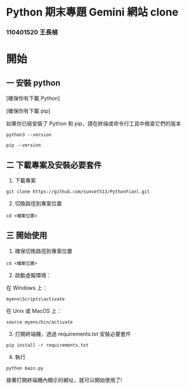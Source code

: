 # Python 期末專題 Gemini 網站 clone

### 110401520 王長楨

# 開始

## 一 安裝 python

[確保你有下載 Python]

[確保你有下載 pip]

如果你已經安裝了 Python 和 pip，請在終端或命令行工具中檢查它們的版本

```
python3 --version
```

```
pip --version
```

## 二 下載專案及安裝必要套件

1. 下載專案
```
git clone https://github.com/sunset513/PythonFianl.git
```
2. 切換路徑到專案位置
```
cd <檔案位置>
```



## 三 開始使用
1. 確保切換路徑到專案位置
```
cd <檔案位置>
```
2. 啟動虛擬環境：

在 Windows 上：

```
myenv\Scripts\activate

```

在 Unix 或 MacOS 上：

```
source myenv/bin/activate
```
3. 打開終端機，透過 requirements.txt 安裝必要套件

```
pip install -r requirements.txt
```
4. 執行
```
python main.py
```
接著打開終端機內顯示的網址，就可以開始使用了!